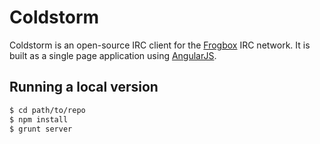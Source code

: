 Coldstorm
=========
Coldstorm is an open-source IRC client for the [Frogbox](http://frogbox.es) IRC network.  It is built as a
single page application using [AngularJS](http://angularjs.org/).

Running a local version
---------
```bash
$ cd path/to/repo
$ npm install
$ grunt server
```
